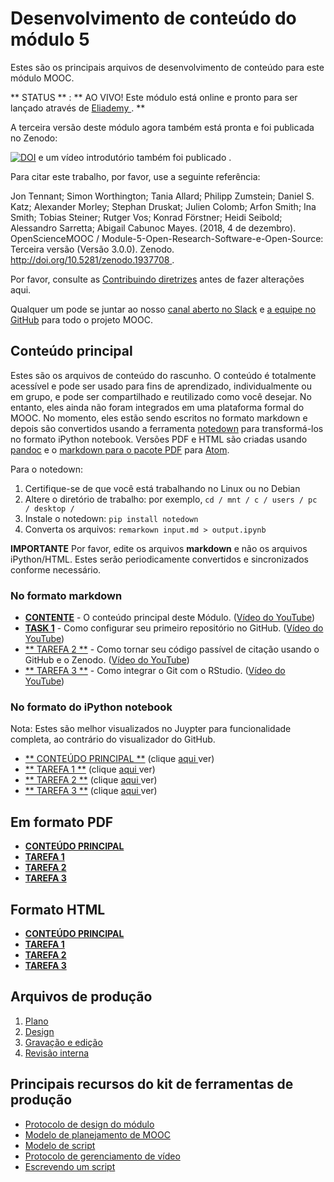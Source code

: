 # Desenvolvimento de conteúdo do módulo 5

Estes são os principais arquivos de desenvolvimento de conteúdo para este módulo MOOC.

** STATUS ** : ** AO VIVO! Este módulo está online e pronto para ser lançado através de [ Eliademy ](https://eliademy.com/catalog/oer/module-5-open-research-software-and-open-source.html) . **

A terceira versão deste módulo agora também está pronta e foi publicada no Zenodo:

[![DOI](https://zenodo.org/badge/DOI/10.5281/zenodo.1434288.svg)](https://doi.org/10.5281/zenodo.1434288) e um vídeo introdutório também foi publicado [ ](https://www.youtube.com/watch?v=1fwGliIyAZs) .

Para citar este trabalho, por favor, use a seguinte referência:

Jon Tennant; Simon Worthington; Tania Allard; Philipp Zumstein; Daniel S. Katz; Alexander Morley; Stephan Druskat; Julien Colomb; Arfon Smith; Ina Smith; Tobias Steiner; Rutger Vos; Konrad Förstner; Heidi Seibold; Alessandro Sarretta; Abigail Cabunoc Mayes. (2018, 4 de dezembro). OpenScienceMOOC / Module-5-Open-Research-Software-e-Open-Source: Terceira versão (Versão 3.0.0). Zenodo. [ http://doi.org/10.5281/zenodo.1937708 ](http://doi.org/10.5281/zenodo.1937708) .

Por favor, consulte as [Contribuindo diretrizes](https://github.com/OpenScienceMOOC/Module-5-Open-Research-Software-and-Open-Source/blob/master/CONTRIBUTING.md) antes de fazer alterações aqui.

Qualquer um pode se juntar ao nosso [canal aberto no Slack](https://osmooc.herokuapp.com/) e [a equipe no GitHub](https://open-science-mooc-invite.herokuapp.com/) para todo o projeto MOOC.

## Conteúdo principal

Estes são os arquivos de conteúdo do rascunho. O conteúdo é totalmente acessível e pode ser usado para fins de aprendizado, individualmente ou em grupo, e pode ser compartilhado e reutilizado como você desejar. No entanto, eles ainda não foram integrados em uma plataforma formal do MOOC. No momento, eles estão sendo escritos no formato markdown e depois são convertidos usando a ferramenta [notedown](https://github.com/aaren/notedown) para transformá-los no formato iPython notebook. Versões PDF e HTML são criadas usando [pandoc](https://pandoc.org/demos.html) e o [markdown para o pacote PDF](https://atom.io/packages/markdown-pdf) para [Atom](https://atom.io/).

Para o notedown:

1. Certifique-se de que você está trabalhando no Linux ou no Debian
2. Altere o diretório de trabalho: por exemplo, ` cd / mnt / c / users / pc / desktop / `
3. Instale o notedown: `pip install notedown`
4. Converta os arquivos: ` remarkown input.md > output.ipynb `

**IMPORTANTE** Por favor, edite os arquivos **markdown** e não os arquivos iPython/HTML. Estes serão periodicamente convertidos e sincronizados conforme necessário.

### No formato markdown

- [**CONTENTE**](MAIN.md) - O conteúdo principal deste Módulo. ([Vídeo do YouTube](https://www.youtube.com/watch?v=BHrOEmKk5zM))
- [**TASK 1**](Task_1.md) - Como configurar seu primeiro repositório no GitHub. ([Vídeo do YouTube](https://www.youtube.com/watch?v=AnftV9HBPSc&t=4s))
- [** TAREFA 2 **](Task_2.md) - Como tornar seu código passível de citação usando o GitHub e o Zenodo. ([Vídeo do YouTube](https://www.youtube.com/watch?v=pjsbBQYOOaE&t=4s))
- [** TAREFA 3 **](Task_3.md) - Como integrar o Git com o RStudio. ([Vídeo do YouTube](https://www.youtube.com/watch?v=Q-6jfjSAspA))

### No formato do iPython notebook

Nota: Estes são melhor visualizados no Juypter para funcionalidade completa, ao contrário do visualizador do GitHub.

- [** CONTEÚDO PRINCIPAL **](MAIN.ipynb) (clique [ aqui ](https://nbviewer.jupyter.org/github/OpenScienceMOOC/Module-5-Open-Research-Software-and-Open-Source/blob/master/content_development/MAIN.ipynb) ver)
- [** TAREFA 1 **](Task_1.ipynb) (clique [ aqui ](https://nbviewer.jupyter.org/github/OpenScienceMOOC/Module-5-Open-Research-Software-and-Open-Source/blob/master/content_development/Task_1.ipynb) ver)
- [** TAREFA 2 **](Task_2.ipynb) (clique [ aqui ](https://nbviewer.jupyter.org/github/OpenScienceMOOC/Module-5-Open-Research-Software-and-Open-Source/blob/master/content_development/Task_2.ipynb) ver)
- [** TAREFA 3 **](Task_3.ipynb) (clique [ aqui ](https://nbviewer.jupyter.org/github/OpenScienceMOOC/Module-5-Open-Research-Software-and-Open-Source/blob/master/content_development/Task_3.ipynb) ver)

## Em formato PDF

- [**CONTEÚDO PRINCIPAL**](MAIN.pdf)
- [**TAREFA 1**](Task_1.pdf)
- [**TAREFA 2**](Task_2.pdf)
- [**TAREFA 3**](Task_3.pdf)

## Formato HTML

- [**CONTEÚDO PRINCIPAL**](MAIN.html)
- [**TAREFA 1**](Task_1.html)
- [**TAREFA 2**](Task_2.html)
- [**TAREFA 3**](Task_3.html)

## Arquivos de produção

1. [Plano](01-plan.md) 
2. [Design](02-design.md)
3. [Gravação e edição](03-recording.md)
4. [Revisão interna](04-quizzes.md)

## Principais recursos do kit de ferramentas de produção [ ](https://github.com/OpenScienceMOOC/Module-5-Open-Research-Software-and-Open-Source/tree/master/production_toolkit)

- [Protocolo de design do módulo](https://github.com/OpenScienceMOOC/Module-5-Open-Research-Software-and-Open-Source/blob/master/production_toolkit/MODULE_DESIGN_PROTOCOL.md)
- [Modelo de planejamento de MOOC](https://github.com/OpenScienceMOOC/Module-5-Open-Research-Software-and-Open-Source/blob/master/production_toolkit/MOOC_planning_template.md)
- [Modelo de script](https://github.com/OpenScienceMOOC/Module-5-Open-Research-Software-and-Open-Source/blob/master/production_toolkit/Script_template.md)
- [Protocolo de gerenciamento de vídeo](https://github.com/OpenScienceMOOC/Module-5-Open-Research-Software-and-Open-Source/blob/master/production_toolkit/Video_management_protocol.md)
- [Escrevendo um script](https://github.com/OpenScienceMOOC/Module-5-Open-Research-Software-and-Open-Source/blob/master/production_toolkit/Writing_a_script.md)